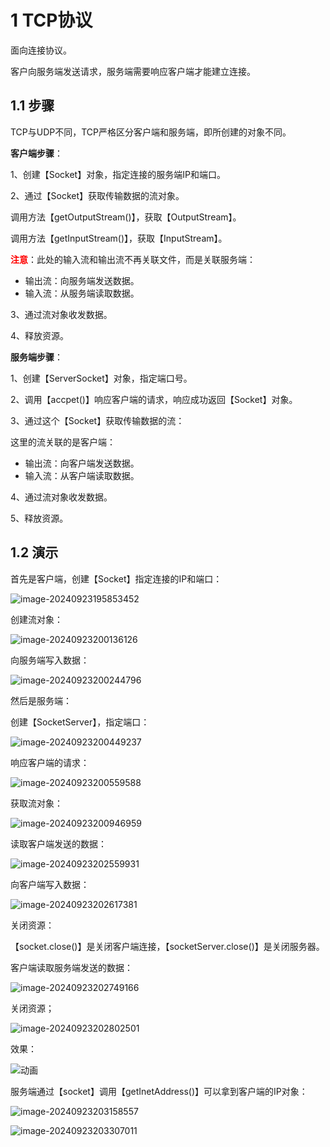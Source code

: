 # 1 TCP协议

面向连接协议。

客户向服务端发送请求，服务端需要响应客户端才能建立连接。

## 1.1 步骤

TCP与UDP不同，TCP严格区分客户端和服务端，即所创建的对象不同。

**客户端步骤**：

1、创建【Socket】对象，指定连接的服务端IP和端口。

2、通过【Socket】获取传输数据的流对象。

调用方法【getOutputStream()】，获取【OutputStream】。

调用方法【getInputStream()】，获取【InputStream】。

<font color=red>**注意**</font>：此处的输入流和输出流不再关联文件，而是关联服务端：

- 输出流：向服务端发送数据。
- 输入流：从服务端读取数据。

3、通过流对象收发数据。

4、释放资源。

**服务端步骤**：

1、创建【ServerSocket】对象，指定端口号。

2、调用【accpet()】响应客户端的请求，响应成功返回【Socket】对象。

3、通过这个【Socket】获取传输数据的流：

这里的流关联的是客户端：

- 输出流：向客户端发送数据。
- 输入流：从客户端读取数据。

4、通过流对象收发数据。

5、释放资源。

## 1.2 演示

首先是客户端，创建【Socket】指定连接的IP和端口：

![image-20240923195853452](assets/image-20240923195853452.png)

创建流对象：

![image-20240923200136126](assets/image-20240923200136126.png)

向服务端写入数据：

![image-20240923200244796](assets/image-20240923200244796.png)

然后是服务端：

创建【SocketServer】，指定端口：

![image-20240923200449237](assets/image-20240923200449237.png)

响应客户端的请求：

![image-20240923200559588](assets/image-20240923200559588.png)

获取流对象：

![image-20240923200946959](assets/image-20240923200946959.png)

读取客户端发送的数据：

![image-20240923202559931](assets/image-20240923202559931.png)

向客户端写入数据：

![image-20240923202617381](assets/image-20240923202617381.png)

关闭资源：

【socket.close()】是关闭客户端连接，【socketServer.close()】是关闭服务器。

客户端读取服务端发送的数据：

![image-20240923202749166](assets/image-20240923202749166.png)

关闭资源；

![image-20240923202802501](assets/image-20240923202802501.png)

效果：

![动画](assets/动画-1727094607354-5.gif)

服务端通过【socket】调用【getInetAddress()】可以拿到客户端的IP对象：

![image-20240923203158557](assets/image-20240923203158557.png)

![image-20240923203307011](assets/image-20240923203307011.png)